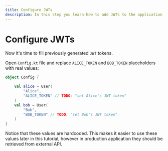 ```yaml
---
title: Configure JWTs
description: In this step you learn how to add JWTs to the application.
---
```


# Configure JWTs

Now it's time to fill previously generated `JWT` tokens.

Open `Config.kt` file and replace `ALICE_TOKEN` and `BOB_TOKEN` placeholders with real values:

```kotlin
object Config {

    val alice = User(
        "Alice",
        "ALICE_TOKEN" // TODO: "set Alice's JWT token"
    )
    val bob = User(
        "Bob",
        "BOB_TOKEN" // TODO: "set Bob's JWT token"
    )
}
```

Notice that these values are hardcoded. This makes it easier to use these values later in this tutorial, however in production application they should be retrieved from external API.